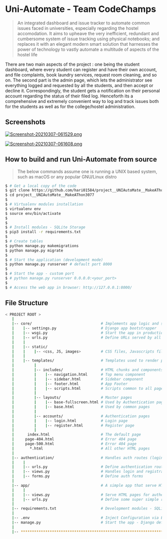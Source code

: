 # Uni-Automate - Team CodeChamps

> An integrated dashboard and issue tracker to automate common issues faced in universities, especially regarding the hostel accomodation. It aims to upheave the very inefficient, redundant and cumbersome system of issue tracking using physical notebooks; and replaces it with an elegant modern smart solution that harnesses the power of technology to vastly automate a multitude of aspects of the hostel life

There are two main aspects of the project : one being the student dashboard, where every student can register and have their own account, and file complaints, book laundry services, request room cleaning, and so on. The second part is the admin page, which lets the administrator see everything logged and requested by all the students, and then accept or decline it. Correspondingly, the student gets a notification on their personal account regarding the status of their filed log. Henceforth its a comprehensive and extremely convenient way to log and track issues both for the students as well as for the college/hostel administration.

## Screenshots 

[![Screenshot-20210307-061529.png](https://i.postimg.cc/3r1vY2dt/Screenshot-20210307-061529.png)](https://postimg.cc/grwJKXyh)

[![Screenshot-20210307-061608.png](https://i.postimg.cc/kXDBCzr5/Screenshot-20210307-061608.png)](https://postimg.cc/gnFYqM29)


## How to build and run Uni-Automate from source

> The below commands assume one is running a UNIX based system, such as macOS or any popular GNU/Linux distro

```bash
$ # Get a local copy of the code
$ git clone https://github.com/hari01584/project__UNIAutoMate__MakeAThon3077
$ cd project__UNIAutoMate__MakeAThon3077
$
$ # Virtualenv modules installation
$ virtualenv env
$ source env/bin/activate
$
$
$ # Install modules - SQLite Storage
$ pip3 install -r requirements.txt
$
$ # Create tables
$ python manage.py makemigrations
$ python manage.py migrate
$
$ # Start the application (development mode)
$ python manage.py runserver # default port 8000
$
$ # Start the app - custom port
$ # python manage.py runserver 0.0.0.0:<your_port>
$
$ # Access the web app in browser: http://127.0.0.1:8000/
```

## File Structure

```bash
< PROJECT ROOT >
   |
   |-- core/                               # Implements app logic and serve the static assets
   |    |-- settings.py                    # Django app bootstrapper
   |    |-- wsgi.py                        # Start the app in production
   |    |-- urls.py                        # Define URLs served by all apps/nodes
   |    |
   |    |-- static/
   |    |    |-- <css, JS, images>         # CSS files, Javascripts files
   |    |
   |    |-- templates/                     # Templates used to render pages
   |         |
   |         |-- includes/                 # HTML chunks and components
   |         |    |-- navigation.html      # Top menu component
   |         |    |-- sidebar.html         # Sidebar component
   |         |    |-- footer.html          # App Footer
   |         |    |-- scripts.html         # Scripts common to all pages
   |         |
   |         |-- layouts/                  # Master pages
   |         |    |-- base-fullscreen.html # Used by Authentication pages
   |         |    |-- base.html            # Used by common pages
   |         |
   |         |-- accounts/                 # Authentication pages
   |         |    |-- login.html           # Login page
   |         |    |-- register.html        # Register page
   |         |
   |      index.html                       # The default page
   |     page-404.html                     # Error 404 page
   |     page-500.html                     # Error 404 page
   |       *.html                          # All other HTML pages
   |
   |-- authentication/                     # Handles auth routes (login and register)
   |    |
   |    |-- urls.py                        # Define authentication routes  
   |    |-- views.py                       # Handles login and registration  
   |    |-- forms.py                       # Define auth forms  
   |
   |-- app/                                # A simple app that serve HTML files
   |    |
   |    |-- views.py                       # Serve HTML pages for authenticated users
   |    |-- urls.py                        # Define some super simple routes  
   |
   |-- requirements.txt                    # Development modules - SQLite storage
   |
   |-- .env                                # Inject Configuration via Environment
   |-- manage.py                           # Start the app - Django default start script
   |
   |-- ************************************************************************
```
